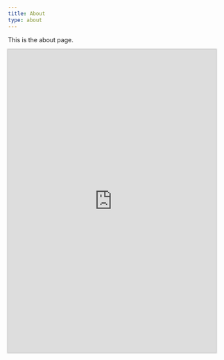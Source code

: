 ```yaml
---
title: About
type: about
---
```


This is the about page.
<iframe src="https://formstr.app/#/embedded/8b72b98ca438fcb89d28056533db6af4481fa8f7b51bbdfe2e00ffcbdb488896?hideTitleImage=true&hideDescription=true" height="700px" width="480px" frameborder="0" style="border-style:none;box-shadow:0px 0px 2px 2px rgba(0,0,0,0.2);" cellspacing="0" ></iframe>
